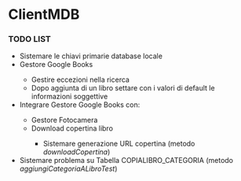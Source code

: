 ClientMDB
=========

<h3>TODO LIST</h3>
<ul>
<li>Sistemare le chiavi primarie database locale</li>
<li> Gestore Google Books</li>
  <ul>
    <li>Gestire eccezioni nella ricerca</li>
    <li>Dopo aggiunta di un libro settare con i valori di default le informazioni soggettive</li>
  </ul>
<li>Integrare Gestore Google Books con: </li>
    <ul>
        <li>Gestore Fotocamera</li>
        <li>Download copertina libro</li>
            <ul>
            <li>Sistemare generazione URL copertina (metodo <i>downloadCopertina</i>)</il>
            </ul>
    </ul>
<li>Sistemare problema su Tabella COPIALIBRO_CATEGORIA (metodo <i>aggiungiCategoriaALibroTest</i>)</li>
</ul>
